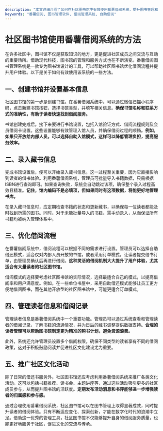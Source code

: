 ```yaml
---
description: "本文详细介绍了如何在社区图书馆中有效使用番薯借阅系统，提升图书管理和借阅服务效率。"
keywords: "番薯借阅, 图书管理软件, 借阅管理系统, 自助借阅"
---
```

# 社区图书馆使用番薯借阅系统的方法

在许多社区中，图书馆不仅是获取知识的地方，更是促进社区成员之间交流与互动的重要场所。借助现代科技，图书馆的管理和服务方式也在不断演变。番薯借阅图书管理系统是一款专为图书馆设计的工具，可以帮助社区图书馆优化借阅流程并提升用户体验。以下是关于如何有效使用该系统的一些方法。

## 一、创建书馆并设置基本信息

社区图书馆的第一步是创建书馆。在番薯借阅系统中，可以通过微信扫描小程序码，点击新建书馆按钮，选择书馆类型，并填写相关信息。**确保书馆名称和联系方式的准确性，有助于读者快速找到借阅服务。**

书馆创建完成后，接下来要进行书馆设置，包括入馆验证方式、借阅流程规则及会员借阅卡设置。这些设置能够有效管理入馆人员，并确保借阅过程的顺畅。**例如，如果只开放给内部人员，可以选择自助入馆模式，这样可以降低管理负担，提高服务效率。**

## 二、录入藏书信息

完成书馆设置后，便可以开始录入藏书信息。这一过程至关重要，因为它直接影响到读者的借书体验。利用番薯借阅系统，管理员可批量导入书籍数据，只需根据ISBN进行查询即可。如果查询失败，系统会自动跳过该项，确保整个录入过程高效且精准。**记住，馆内编码不是必填项，但如果同时有这项数据，将能更好地管理书库。**

在录入藏书信息时，应定期检查书籍的状态和更新藏书，以确保每一位读者都能及时找到所需的图书。同时，对于未能批量导入的书籍，需手动录入，从而保证所有书籍均被纳入管理体系中。

## 三、优化借阅流程

在番薯借阅系统中，借阅流程可以根据不同的需求进行设置。管理员可以选择自助借还模式，适合仅对内部人员开放的书馆，或者采用订单模式，让读者提交借书订单，由管理员确认后再进行借阅。**这种灵活的借阅机制大大提升了用户体验，尤其适合有大量读者的社区图书馆。**

借阅模式的选择要考虑社区图书馆的实际情况，选择最适合自己的模式，以提高借阅率和用户满意度。例如，在一些单位书屋中，采用自助借还模式能够让员工更方便地借阅图书，而在其他开放型的社区图书馆中，可能更适合订单模式。

## 四、管理读者信息和借阅记录

管理读者信息是番薯借阅系统中一个重要功能。管理员可以通过系统查看和管理读者的借阅记录，了解书籍的流通情况，并为日后的藏书调整提供数据支持。**合理的读者管理可以帮助图书馆制定更为精准的购书计划，避免资源浪费。**

此外，系统还允许管理员设置多个借阅权限，确保不同类型的读者享有不同的借阅政策，这对于积极鼓励阅读并促进社区文化建设尤为重要。

## 五、推广社区文化活动

除了日常的借还书服务外，社区图书馆还应考虑利用番薯借阅系统来推广各类文化活动。这可以包括书籍推荐、读书会、主题讲座等，通过这些活动吸引更多的社区成员参与，从而提升图书馆的活跃度。**定期发布活动消息和书评能够进一步增强读者的归属感和参与感。**

通过合理使用番薯借阅系统，社区图书馆可以在图书管理上取得显著成效，同时提升读者的借阅体验。只有不断适应变化、探索创新，才能在数字化时代的浪潮中立足。借助这一优秀的管理工具，社区图书馆不仅能够提升自身的借阅服务质量，也能更好地服务于社区，促进文化的交流与传承。
